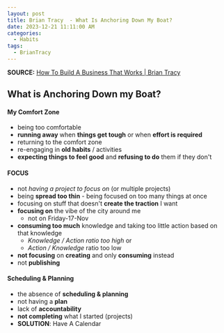 ```yaml
---
layout: post
title: Brian Tracy  - What Is Anchoring Down My Boat?
date: 2023-12-21 11:11:00 AM
categories:
  - Habits
tags:
  - BrianTracy
---
```

**SOURCE:** [How To Build A Business That Works | Brian Tracy](https://www.youtube.com/watch?v=MN7yfV4UuCI)
## What is Anchoring Down my Boat?

#### My Comfort Zone
- being too comfortable
- **running away** when **things get tough** or when **effort is required**
- returning to the comfort zone
- re-engaging in **old habits** / activities
- **expecting things to feel good** and **refusing to do** them if they don't

#### FOCUS
- not *having a project to focus on* (or multiple projects)
- being **spread too thin** - being focused on too many things at once
- focusing on stuff that doesn't **create the traction** I want
- **focusing on** the vibe of the city around me
	- not on Friday-17-Nov
- **consuming too much** knowledge and taking too little action based on that knowledge
	- *Knowledge / Action ratio too high* or
	- *Action / Knowledge* ratio too low
- **not focusing** on **creating** and only **consuming** instead
- not **publishing** 

#### Scheduling & Planning
- the absence of **scheduling & planning**
- not having a **plan**
- lack of **accountability**
- **not completing** what I started (projects)
- **SOLUTION**: Have A Calendar
